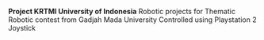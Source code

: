 **Project KRTMI University of Indonesia**
Robotic projects for Thematic Robotic contest from Gadjah Mada University
Controlled using Playstation 2 Joystick
